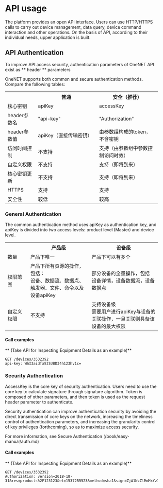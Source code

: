 # API usage

The platform provides an open API interface. Users can use HTTP/HTTPS calls to carry out device management, data query, device command interaction and other operations. On the basis of API, according to their individual needs, upper application is built.

## API Authentication

To improve API access security, authentication parameters of OneNET API exist as ** header ** parameters

OneNET supports both common and secure authentication methods. Compare the following tables:

<table>
<tr><th width="20%"> </th><th width="40%">普通</th><th>安全（推荐）</th></tr>
<tr><td>核心密钥</td><td>apiKey</td><td>accessKey</td></tr>
<tr><td>header参数名</td><td>"api-key"</td><td>"Authorization"</td></tr>
<tr><td>header参数值</td><td>apiKey（直接传输密钥）</td><td>由参数组构成的token，不含密钥</td></tr>
<tr><td>访问时间控制</td><td>不支持</td><td>支持（由参数组中参数控制访问时效）</td></tr>
<tr><td>自定义权限</td><td>不支持</td><td>支持（即将到来）</td></tr>
<tr><td>核心密钥更新</td><td>不支持</td><td>支持（即将到来）</td></tr>
<tr><td>HTTPS</td><td>支持</td><td>支持</td></tr>
<tr><td>安全性</td><td>较低</td><td>较高</td></tr>
</table>

### General Authentication

The common authentication method uses apiKey as authentication key, and apiKey is divided into two access levels: product level (Master) and device level.
<table>
<tr><th width="15%"> </th><th width="40%">产品级</th><th>设备级</th></tr>
<tr><td>数量</td><td>产品下唯一</td><td>产品下可以有多个</td></tr>
<tr><td>权限范围</td><td>产品下所有资源的操作，包括：<br>设备、数据流、数据点、触发器、文件、命令以及设备apiKey</td><td>部分设备的全量操作，包括<br>设备详情，设备数据流，设备数据点</td></tr>
<tr><td>自定义权限</td><td>不支持</td><td>支持设备级<br>需要用户进行apiKey与设备的关联操作，一旦关联则具备该设备的最大权限</td></tr>
</table>

#### Call examples
** (Take API for Inspecting Equipment Details as an example)**


```
GET /devices/3532392 
api-key: WhI3aidfa82SUBD34h123hv1c=

```

### Security Authentication

AccessKey is the core key of security authentication. Users need to use the core key to calculate signature through signature algorithm. Token is composed of other parameters, and then token is used as the request header parameter to authenticate.

Security authentication can improve authentication security by avoiding the direct transmission of core keys on the network, increasing the timeliness control of authentication parameters, and increasing the granularity control of key privileges (forthcoming), so as to maximize access security.

For more information, see Secure Authentication (/book/easy-manual/auth.md)


#### Call examples
** (Take API for Inspecting Equipment Details as an example)**


```
GET /devices/3532392 
Authorization: version=2018-10-31&res=products%2F123123&et=1537255523&method=sha1&sign=ZjA1NzZlMmMxYzIOTg3MjBzNjYTI2MjA4Yw%3D

```